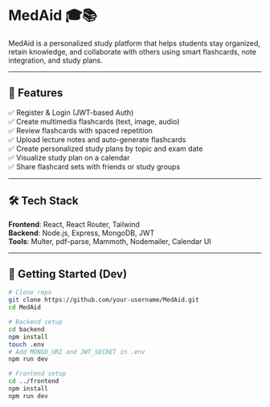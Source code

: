 # MedAid 🎓📚

MedAid is a personalized study platform that helps students stay organized, retain knowledge, and collaborate with others using smart flashcards, note integration, and study plans.

---

## 🚀 Features

✅ Register & Login (JWT-based Auth)  
✅ Create multimedia flashcards (text, image, audio)  
✅ Review flashcards with spaced repetition  
✅ Upload lecture notes and auto-generate flashcards  
✅ Create personalized study plans by topic and exam date  
✅ Visualize study plan on a calendar  
✅ Share flashcard sets with friends or study groups  

---

## 🛠️ Tech Stack

**Frontend**: React, React Router, Tailwind  
**Backend**: Node.js, Express, MongoDB, JWT  
**Tools**: Multer, pdf-parse, Mammoth, Nodemailer, Calendar UI

---

## 🧪 Getting Started (Dev)

```bash
# Clone repo
git clone https://github.com/your-username/MedAid.git
cd MedAid

# Backend setup
cd backend
npm install
touch .env
# Add MONGO_URI and JWT_SECRET in .env
npm run dev

# Frontend setup
cd ../frontend
npm install
npm run dev
